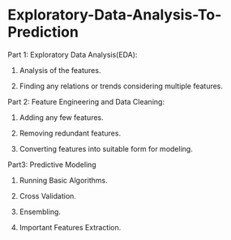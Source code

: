 # Exploratory-Data-Analysis-To-Prediction

Part 1: Exploratory Data Analysis(EDA):

1) Analysis of the features.

2) Finding any relations or trends considering multiple features.

Part 2: Feature Engineering and Data Cleaning:

1) Adding any few features.

2) Removing redundant features.

3) Converting features into suitable form for modeling.

Part3: Predictive Modeling

1) Running Basic Algorithms.

2) Cross Validation.

3) Ensembling.

4) Important Features Extraction.
